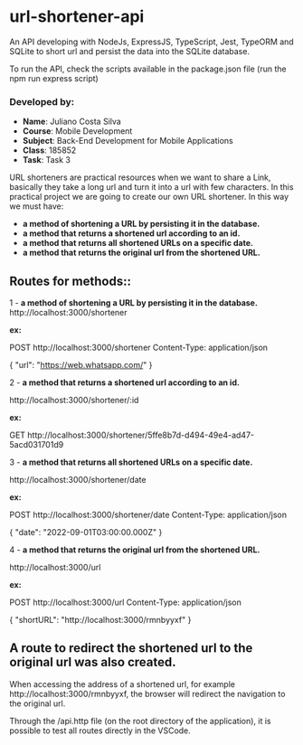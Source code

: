 # url-shortener-api
An API developing with NodeJs, ExpressJS, TypeScript, Jest, TypeORM and SQLite to short url and persist the data into the SQLite database.

To run the API, check the scripts available in the package.json file (run the npm run express script)

### Developed by:
- **Name**: Juliano Costa Silva
- **Course**: Mobile Development
- **Subject**: Back-End Development for Mobile Applications
- **Class**: 185852
- **Task**: Task 3

URL shorteners are practical resources when we want to share a Link, basically they take a long url and turn it into a url with few characters. In this practical project we are going to create our own URL shortener. In this way we must have:

- **a method of shortening a URL by persisting it in the database.**
- **a method that returns a shortened url according to an id.**
- **a method that returns all shortened URLs on a specific date.**
- **a method that returns the original url from the shortened URL.**

## Routes for methods::
1 - **a method of shortening a URL by persisting it in the database.**
http://localhost:3000/shortener

**ex:**

POST http://localhost:3000/shortener
Content-Type: application/json

{
  "url": "https://web.whatsapp.com/"
}

2 - **a method that returns a shortened url according to an id.**

http://localhost:3000/shortener/:id

**ex:**

GET http://localhost:3000/shortener/5ffe8b7d-d494-49e4-ad47-5acd031701d9

3 - **a method that returns all shortened URLs on a specific date.**

http://localhost:3000/shortener/date

**ex:**

POST http://localhost:3000/shortener/date
Content-Type: application/json

{
  "date": "2022-09-01T03:00:00.000Z"
}

4 - **a method that returns the original url from the shortened URL.**

http://localhost:3000/url

**ex:**

POST http://localhost:3000/url
Content-Type: application/json

{
  "shortURL": "http://localhost:3000/rmnbyyxf"
}

## A route to redirect the shortened url to the original url was also created.

When accessing the address of a shortened url, for example http://localhost:3000/rmnbyyxf, the browser will redirect the navigation to the original url.

Through the /api.http file (on the root directory of the application), it is possible to test all routes directly in the VSCode.